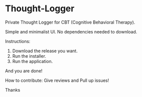 # Thought-Logger
Private Thought Logger for CBT (Cognitive Behavioral Therapy).

Simple and minimalist UI. No dependencies needed to download. 

Instructions:
1. Download the release you want.
2. Run the installer.
2. Run the application.

And you are done!

How to contribute: Give reviews and Pull up issues!

Thanks
